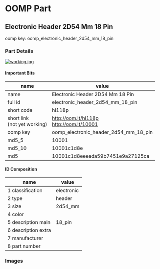 # OOMP Part  
## Electronic Header 2D54 Mm 18 Pin  
  
oomp key: oomp_electronic_header_2d54_mm_18_pin  
  
### Part Details  
  
[![working.jpg](working_600.jpg)](working.jpg)  
  
#### Important Bits  
| name | value | 
| --- | --- | 
| name | Electronic Header 2D54 Mm 18 Pin | 
| full id | electronic_header_2d54_mm_18_pin | 
| short code | hi118p | 
| short link<br>(not yet working) | http://oom.lt/hi118p<br>http://oom.lt/10001 | 
| oomp key | oomp_electronic_header_2d54_mm_18_pin | 
| md5_5 | 10001 | 
| md5_10 | 10001c1d8e | 
| md5 | 10001c1d8eeeada59b7451e9a27125ca | 
#### ID Composition  
| name | value | 
| --- | --- | 
| 1 classification | electronic | 
| 2 type | header | 
| 3 size | 2d54_mm | 
| 4 color |  | 
| 5 description main | 18_pin | 
| 6 description extra |  | 
| 7 manufacturer |  | 
| 8 part number |  | 
### Images  
